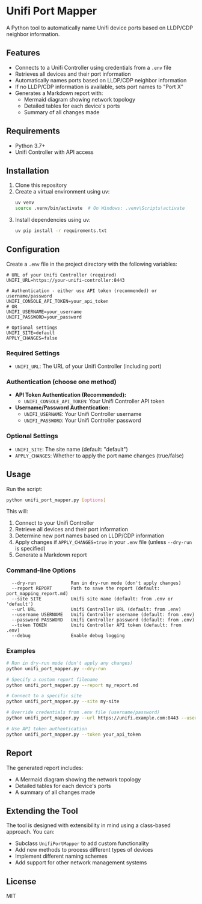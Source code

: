 # Unifi Port Mapper

A Python tool to automatically name Unifi device ports based on LLDP/CDP neighbor information.

## Features

- Connects to a Unifi Controller using credentials from a `.env` file
- Retrieves all devices and their port information
- Automatically names ports based on LLDP/CDP neighbor information
- If no LLDP/CDP information is available, sets port names to "Port X"
- Generates a Markdown report with:
  - Mermaid diagram showing network topology
  - Detailed tables for each device's ports
  - Summary of all changes made

## Requirements

- Python 3.7+
- Unifi Controller with API access

## Installation

1. Clone this repository
2. Create a virtual environment using uv:
   ```bash
   uv venv
   source .venv/bin/activate  # On Windows: .venv\Scripts\activate
   ```
3. Install dependencies using uv:
   ```bash
   uv pip install -r requirements.txt
   ```

## Configuration

Create a `.env` file in the project directory with the following variables:

```
# URL of your Unifi Controller (required)
UNIFI_URL=https://your-unifi-controller:8443

# Authentication - either use API token (recommended) or username/password
UNIFI_CONSOLE_API_TOKEN=your_api_token
# OR
UNIFI_USERNAME=your_username
UNIFI_PASSWORD=your_password

# Optional settings
UNIFI_SITE=default
APPLY_CHANGES=false
```

### Required Settings
- `UNIFI_URL`: The URL of your Unifi Controller (including port)

### Authentication (choose one method)
- **API Token Authentication (Recommended):**
  - `UNIFI_CONSOLE_API_TOKEN`: Your Unifi Controller API token
- **Username/Password Authentication:**
  - `UNIFI_USERNAME`: Your Unifi Controller username
  - `UNIFI_PASSWORD`: Your Unifi Controller password

### Optional Settings
- `UNIFI_SITE`: The site name (default: "default")
- `APPLY_CHANGES`: Whether to apply the port name changes (true/false)

## Usage

Run the script:

```bash
python unifi_port_mapper.py [options]
```

This will:
1. Connect to your Unifi Controller
2. Retrieve all devices and their port information
3. Determine new port names based on LLDP/CDP information
4. Apply changes if `APPLY_CHANGES=true` in your `.env` file (unless `--dry-run` is specified)
5. Generate a Markdown report

### Command-line Options

```
  --dry-run             Run in dry-run mode (don't apply changes)
  --report REPORT       Path to save the report (default: port_mapping_report.md)
  --site SITE           Unifi site name (default: from .env or 'default')
  --url URL             Unifi Controller URL (default: from .env)
  --username USERNAME   Unifi Controller username (default: from .env)
  --password PASSWORD   Unifi Controller password (default: from .env)
  --token TOKEN         Unifi Controller API token (default: from .env)
  --debug               Enable debug logging
```

### Examples

```bash
# Run in dry-run mode (don't apply any changes)
python unifi_port_mapper.py --dry-run

# Specify a custom report filename
python unifi_port_mapper.py --report my_report.md

# Connect to a specific site
python unifi_port_mapper.py --site my-site

# Override credentials from .env file (username/password)
python unifi_port_mapper.py --url https://unifi.example.com:8443 --username admin --password secret

# Use API token authentication
python unifi_port_mapper.py --token your_api_token
```

## Report

The generated report includes:

- A Mermaid diagram showing the network topology
- Detailed tables for each device's ports
- A summary of all changes made

## Extending the Tool

The tool is designed with extensibility in mind using a class-based approach. You can:

- Subclass `UnifiPortMapper` to add custom functionality
- Add new methods to process different types of devices
- Implement different naming schemes
- Add support for other network management systems

## License

MIT
